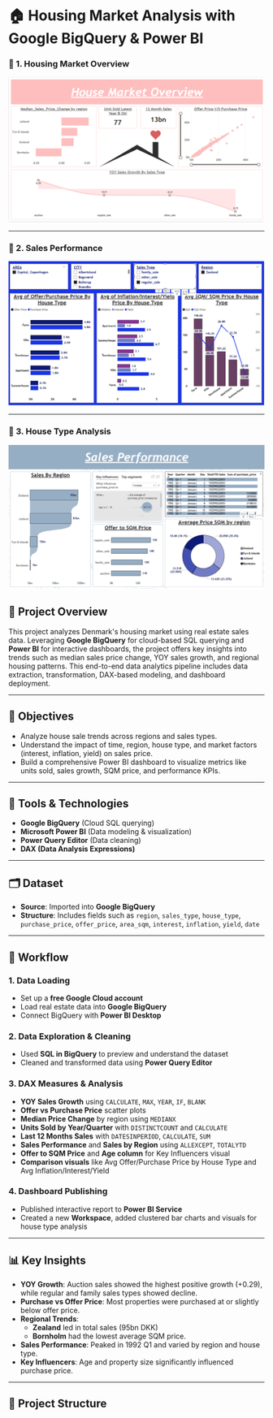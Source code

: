 # 🏠 Housing Market Analysis with Google BigQuery & Power BI

### 🔹 1. Housing Market Overview  
![Overview](./assets/Dashboards/Housing%20Market%20OVerview.png)

---

### 🔹 2. Sales Performance 
![Top and Bottom 5 Analysis](./assets/Dashboards/House%20Type%20Analysis.png)

---

### 🔹 3. House Type Analysis
![Table Visuals](./assets/Dashboards/Sales%20Performance.png)

## 📌 Project Overview
This project analyzes Denmark's housing market using real estate sales data. Leveraging **Google BigQuery** for cloud-based SQL querying and **Power BI** for interactive dashboards, the project offers key insights into trends such as median sales price change, YOY sales growth, and regional housing patterns. This end-to-end data analytics pipeline includes data extraction, transformation, DAX-based modeling, and dashboard deployment.

---

## 🎯 Objectives
- Analyze house sale trends across regions and sales types.
- Understand the impact of time, region, house type, and market factors (interest, inflation, yield) on sales price.
- Build a comprehensive Power BI dashboard to visualize metrics like units sold, sales growth, SQM price, and performance KPIs.

---

## 🧰 Tools & Technologies
- **Google BigQuery** (Cloud SQL querying)
- **Microsoft Power BI** (Data modeling & visualization)
- **Power Query Editor** (Data cleaning)
- **DAX (Data Analysis Expressions)**

---

## 🗂️ Dataset
- **Source**: Imported into **Google BigQuery**
- **Structure**: Includes fields such as `region`, `sales_type`, `house_type`, `purchase_price`, `offer_price`, `area_sqm`, `interest`, `inflation`, `yield`, `date`

---

## 🔄 Workflow

### 1. Data Loading
- Set up a **free Google Cloud account**
- Load real estate data into **Google BigQuery**
- Connect BigQuery with **Power BI Desktop**

### 2. Data Exploration & Cleaning
- Used **SQL in BigQuery** to preview and understand the dataset
- Cleaned and transformed data using **Power Query Editor**

### 3. DAX Measures & Analysis
- **YOY Sales Growth** using `CALCULATE`, `MAX`, `YEAR`, `IF`, `BLANK`
- **Offer vs Purchase Price** scatter plots
- **Median Price Change** by region using `MEDIANX`
- **Units Sold by Year/Quarter** with `DISTINCTCOUNT` and `CALCULATE`
- **Last 12 Months Sales** with `DATESINPERIOD`, `CALCULATE`, `SUM`
- **Sales Performance** and **Sales by Region** using `ALLEXCEPT`, `TOTALYTD`
- **Offer to SQM Price** and **Age column** for Key Influencers visual
- **Comparison visuals** like Avg Offer/Purchase Price by House Type and Avg Inflation/Interest/Yield

### 4. Dashboard Publishing
- Published interactive report to **Power BI Service**
- Created a new **Workspace**, added clustered bar charts and visuals for house type analysis

---

## 📊 Key Insights

- **YOY Growth**: Auction sales showed the highest positive growth (+0.29), while regular and family sales types showed decline.
- **Purchase vs Offer Price**: Most properties were purchased at or slightly below offer price.
- **Regional Trends**:
  - **Zealand** led in total sales (95bn DKK)
  - **Bornholm** had the lowest average SQM price.
- **Sales Performance**: Peaked in 1992 Q1 and varied by region and house type.
- **Key Influencers**: Age and property size significantly influenced purchase price.

---

## 📁 Project Structure

